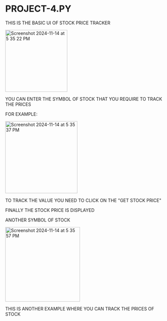 # PROJECT-4.PY
THIS IS THE BASIC UI OF STOCK PRICE TRACKER



<img width="196" alt="Screenshot 2024-11-14 at 5 35 22 PM" src="https://github.com/user-attachments/assets/68055e12-9c22-40c0-b6ee-81bf103c5a70">










YOU CAN ENTER THE SYMBOL OF STOCK THAT YOU REQUIRE TO TRACK THE PRICES










FOR EXAMPLE:








<img width="228" alt="Screenshot 2024-11-14 at 5 35 37 PM" src="https://github.com/user-attachments/assets/c55f08fc-9eaa-48ff-b3eb-c37ef678498f">










TO TRACK THE VALUE YOU NEED TO CLICK ON THE "GET STOCK PRICE" 


FINALLY THE STOCK PRICE IS DISPLAYED  




ANOTHER SYMBOL OF STOCK







<img width="236" alt="Screenshot 2024-11-14 at 5 35 57 PM" src="https://github.com/user-attachments/assets/528ac2fc-c2e9-4631-8b21-b8c9381e39ab">








THIS IS ANOTHER EXAMPLE WHERE YOU CAN TRACK THE PRICES OF STOCK






